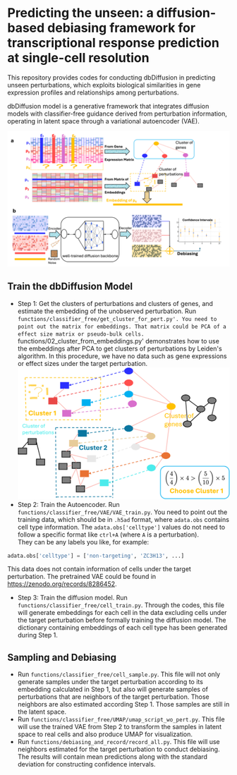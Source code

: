 # **Predicting the unseen: a diffusion-based debiasing framework for transcriptional response prediction at single-cell resolution**


This repository provides codes for conducting dbDiffusion in predicting unseen perturbations, which exploits biological similarities in gene expression profiles and relationships among perturbations.

dbDiffusion model is a generative framework that integrates diffusion models with classifier-free guidance derived from perturbation information, operating in latent space through a variational autoencoder (VAE).

![Streamline of dbDiffusion](figure/flow_chart.png)

## **Train the dbDiffusion Model**


* Step 1: Get the clusters of perturbations and clusters of genes, and estimate the embedding of the unobserved perturbation. Run `functions/classifier_free/get_cluster_for_pert.py'. You need to point out the matrix for embeddings. That matrix could be PCA of a effect size matrix or pseudo-bulk cells. `functions/02_cluster_from_embeddings.py' demonstrates how to use the embeddings after PCA to get clusters of perturbations by Leiden's algorithm. In this procedure, we have no data such as gene expressions or effect sizes under the target perturbation.
![Streamline of dbDiffusion](figure/fig8.png)
* Step 2: Train the Autoencoder. Run `functions/classifier_free/VAE/VAE_train.py`. You need to point out the training data, which should be in `.h5ad` format, where `adata.obs` contains cell type information. The `adata.obs['celltype']` values do not need to follow a specific format like `ctrl+A` (where `A` is a perturbation).  
They can be any labels you like, for example:

```python
adata.obs['celltype'] = ['non-targeting', 'ZC3H13', ...]
```

This data does not contain information of cells under the target perturbation. The pretrained VAE could be found in https://zenodo.org/records/8286452.

* Step 3: Train the diffusion model. Run `functions/classifier_free/cell_train.py`. Through the codes, this file will generate embeddings for each cell in the data excluding cells under the target perturbation before formally training the diffusion model. The dictionary containing embeddings of each cell type has been generated during Step 1.

## **Sampling and Debiasing**

* Run `functions/classifier_free/cell_sample.py`. This file will not only generate samples under the target perturbation according to its embedding calculated in Step 1, but also will generate samples of perturbations that are neighbors of the target perturbation. Those neighbors are also estimated according Step 1. Those samples are still in the latent space.
* Run `functions/classifier_free/UMAP/umap_script_wo_pert.py`. This file will use the trained VAE from Step 2 to transform the samples in latent space to real cells and also produce UMAP for visualization.
* Run `functions/debiasing_and_record/record_all.py`. This file will use neighbors estimated for the target perturbation to conduct debiasing. The results will contain mean predictions along with the standard deviation for constructing confidence intervals.


